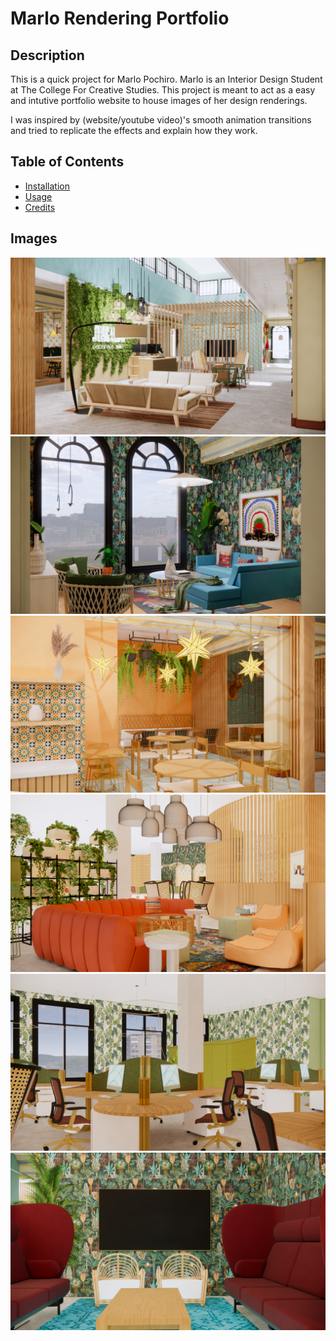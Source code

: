# Marlo Rendering Portfolio

## Description

This is a quick project for Marlo Pochiro. Marlo is an Interior Design Student at The College For Creative Studies. This project is meant to act as a easy and intutive portfolio website to house images of her design renderings.

I was inspired by (website/youtube video)'s smooth animation transitions and tried to replicate the effects and explain how they work.

## Table of Contents

- [Installation](#installation)
- [Usage](#usage)
- [Credits](#credits)

## Images

![Enscape Rendering 1](./assets/images/Enscape_2022-05-02-06-29-19.png)
![Enscape Rendering 2](./assets/images/Enscape_2022-05-02-07-38-27.png)
![Enscape Rendering 3](./assets/images/Enscape_2022-05-02-14-19-42.png)
![Enscape Rendering 4](./assets/images/Enscape_2022-05-02-15-23-38.png)
![Enscape Rendering 5](./assets/images/Enscape_2022-05-02-15-45-31.png)
![Enscape Rendering 6](./assets/images/Enscape_2022-05-02-15-50-21.png)

